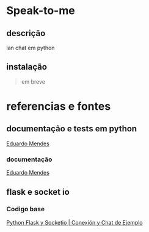# Speak-to-me
## descrição
lan chat em python

## instalação
> em breve

# referencias e fontes
## documentação e tests em python
[Eduardo Mendes](https://www.youtube.com/user/mendesesduardo/videos)
### documentação
[Eduardo Mendes](https://www.youtube.com/watch?v=rX8MRsN1N-U)

## flask e socket io
### Codigo base

[Python Flask y Socketio | Conexión y Chat de Ejemplo](https://www.youtube.com/watch?v=71DZYl4Q4o8)
